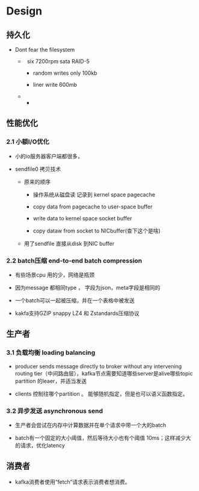 # Design

## 持久化

- Dont fear the filesystem
  
  -   six  7200rpm sata RAID-5 
    
    - random writes only 100kb
    
    - liner write 600mb
  
  - -

## 性能优化

### 2.1 小额I/O优化

- 小的io服务器客户端都很多，

- sendfile0 拷贝技术
  
  - 原来的顺序
    
    - 操作系统从磁盘读 记录到 kernel space pagecache
    
    - copy data from pagecache to user-space buffer
    
    - write  data to kernel space socket buffer
    
    - copy dataw from socket to NICbuffer(查下这个是啥) 
  
  - 用了sendfile 直接从disk 到NIC buffer

### 2.2 batch压缩 end-to-end batch compression

- 有些场景cpu 用的少，网络是瓶颈

- 因为message 都相同type ， 字段为json，meta字段是相同的

- 一个batch可以一起被压缩，并在一个表格中被发送

- kakfa支持GZIP snappy  LZ4 和 Zstandards压缩协议

## 生产者

### 3.1 负载均衡 loading balancing

- producer sends message directly to broker without any intervening routing tier（中间路由层），kafka节点需要知道哪些server是alive哪些topic partition 的leaer，并适当发送

- clients 控制往哪个partition  。 能够随机指定，但是也可以语义函数指定。

### 3.2 异步发送 asynchronous send

- 生产者会尝试在内存中计算数据并在单个请求中带一个大的batch

- batch有一个固定的大小阈值，然后等待大小也有个阈值 10ms；这样减少大的请求，优化latency

## 消费者

- kafka消费者使用“fetch”请求表示消费者想消费。
